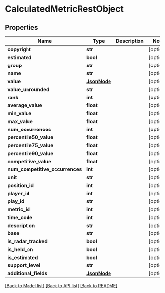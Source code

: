 # CalculatedMetricRestObject

## Properties
Name | Type | Description | Notes
------------ | ------------- | ------------- | -------------
**copyright** | **str** |  | [optional] 
**estimated** | **bool** |  | [optional] 
**group** | **str** |  | [optional] 
**name** | **str** |  | [optional] 
**value** | [**JsonNode**](JsonNode.md) |  | [optional] 
**value_unrounded** | **str** |  | [optional] 
**rank** | **int** |  | [optional] 
**average_value** | **float** |  | [optional] 
**min_value** | **float** |  | [optional] 
**max_value** | **float** |  | [optional] 
**num_occurrences** | **int** |  | [optional] 
**percentile50_value** | **float** |  | [optional] 
**percentile75_value** | **float** |  | [optional] 
**percentile90_value** | **float** |  | [optional] 
**competitive_value** | **float** |  | [optional] 
**num_competitive_occurrences** | **int** |  | [optional] 
**unit** | **str** |  | [optional] 
**position_id** | **int** |  | [optional] 
**player_id** | **int** |  | [optional] 
**play_id** | **str** |  | [optional] 
**metric_id** | **int** |  | [optional] 
**time_code** | **int** |  | [optional] 
**description** | **str** |  | [optional] 
**base** | **str** |  | [optional] 
**is_radar_tracked** | **bool** |  | [optional] 
**is_held_on** | **bool** |  | [optional] 
**is_estimated** | **bool** |  | [optional] 
**support_level** | **str** |  | [optional] 
**additional_fields** | [**JsonNode**](JsonNode.md) |  | [optional] 

[[Back to Model list]](../README.md#documentation-for-models) [[Back to API list]](../README.md#documentation-for-api-endpoints) [[Back to README]](../README.md)


